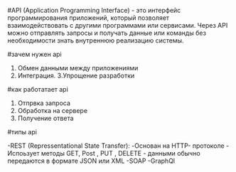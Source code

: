 
#API (Application Programming Interface) - это интерфейс 
программирования приложений, который позволяет взаимодействовать с другими
программами или сервисами. Через API можно отправлять запросы и получать данные 
или команды без необходимости знать внутреннюю реализацию системы.

#зачем нужен api

1. Обмен данными между приложениями
2. Интеграция. 
3.Упрощение разработки

#как работатает api

1. Отпрвка запроса
2. Обработка на сервере
3. Получение ответа

#типы api

-REST (Repressentational State Transfer):
    -Основан на HTTP- протоколе
    - Испоьзует методы GET, Post , PUT , DELETE
    - данными обычно передаются в формате JSON  или XML
-SOAP 
-GraphQl